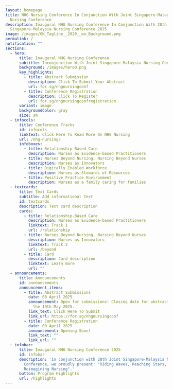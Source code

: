```yaml
---
layout: homepage
title: NHG Nursing Conference In Conjunction With Joint Singapore-Malaysia
  Nursing Conference
description: Inaugural NHG Nursing Conference In Conjunction With 28th Joint
  Singapore-Malaysia Nursing Conference 2025
image: /images/GN_Tagline__2020__wo_Background.png
permalink: /
notification: ""
sections:
  - hero:
      title: Inaugural NHG Nursing Conference
      subtitle: Inconjunction With Joint Singapore Malaysia Nursing Conference
      background: /images/hero0.png
      key_highlights:
        - title: Abstract Submission
          description: Click To Submit Your Abstract
          url: for.sg/nhgnursingconf
        - title: Conference Registration
          description: Click To Register
          url: for.sg/nhgnursingconfregistration
      variant: image
      backgroundColor: gray
      size: sm
  - infocols:
      title: Conference Tracks
      id: infocols
      linktext: Click Here To Read More On NHG Nursing
      url: /nhg-nursing/
      infoboxes:
        - title: Relationship-Based Care
          description: ​​Nurses as Evidence-based Practitioners
        - title: Nurses Beyond Nursing, Nursing Beyond Nurses
          description: Nurses as Innovators
        - title: Digitally Enabled Workforce
          description: Nurses as Stewards of Resources
        - title: Positive Practice Environment
          description: Nurses as a family caring for families
  - textcards:
      title: Text Cards
      subtitle: Add informational text
      id: textcards
      description: Text card description
      cards:
        - title: Relationship-Based Care
          description: ​​Nurses as Evidence-based Practitioners
          linktext: Track 1
          url: /relationship
        - title: Nurses Beyond Nursing, Nursing Beyond Nurses
          description: Nurses as Innovators
          linktext: Track 2
          url: /beyond
        - title: Card
          description: Card description
          linktext: Learn more
          url: ""
  - announcements:
      title: Announcements
      id: announcements
      announcement_items:
        - title: Abstract Submissions
          date: 08 April 2025
          announcement: Open for submissions! Closing date for abstract submissions is on
            the 19th May 2025.
          link_text: Click Here To Submit
          link_url: https://for.sg/nhgnursingconf
        - title: Conference Registration
          date: 08 April 2025
          announcement: Opening Soon!
          link_text: ""
          link_url: ""
  - infobar:
      title: Inaugural NHG Nursing Conference 2025
      id: infobar
      description: 'In conjunction with 28th Joint Singapore-Malaysia Nursing
        Conference, we proudly present: "Riding Waves, Reaching Stars,
        Reimagining Nursing".'
      button: Program Highlights
      url: /highlights
---
```


